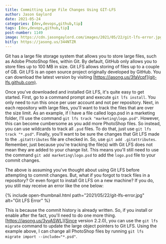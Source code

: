 ```yaml
---
title: Committing Large File Changes Using GIT-LFS
author: Jason Gaylord
date: 2021-05-24
categories: [dev,devops,github,tip]
tags: [dev,devops,github,tip]
post-number: 1149
image: https://cdn.jasongaylord.com/images/2021/05/22/git-lfs-error.jpg
bitly: https://jasong.us/344NTZR
---
```


Git has a large file storage system that allows you to store large files, such as Adobe PhotoShop files, within Git. By default, GitHub only allows you to store files up to 100 MB in size. Git LFS allows storing of files up to a couple of GB. Git LFS is an open source project originally developed by GitHub. You can download the latest version by visiting [https://jasong.us/3faVcpf](git-lfs.github.com). 

Once you've downloaded and installed Git LFS, it's quite easy to get started. First, go to a command prompt and execute `git lfs install`. You only need to run this once per user account and not per repository. Next, in each repository with large files, you'll want to track the files that are over the size limit. As an example, if I have a file called logo.psd in a marketing folder, I'll use the command `git lfs track "marketing\logo.psd"`. However, this can become cumbersome as you add more PhotoShop files. So instead, you can use wildcards to track all `.psd` files. To do that, just use `git lfs track "*.psd"`. Finally, you'll want to be sure the changes that Git LFS made to the `.gitattributes` file are checked in. So, use `git add .gitattributes`. Remember, just because you're tracking the file(s) with Git LFS does not mean they are added to your change list. This means you'll still need to use the command `git add marketing\logo.psd` to add the `logo.psd` file to your commit changes. 

The above is assuming you've thought about using Git LFS before attempting to commit changes. But, what if you forgot to track files in a repository? Or even forgot to install Git LFS on a new machine? If you do, you still may receive an error like the one below:

{% include open-thumbnail.html path="2021/05/22/git-lfs-error.jpg" alt="Git LFS Error" %}

This is because the commit history is already written. So, if you install or enable after the fact, you'll need to do one more thing. [https://jasong.us/3yyASWL](Since version 2.2.0), you can use the `git lfs migrate` command to update the large object pointers to Git LFS. Using the example above, I can change all PhotoShop files by running `git lfs migrate import --include="*.psd"`.